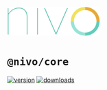 <a href="https://nivo.rocks"><img alt="nivo" src="https://raw.githubusercontent.com/plouc/nivo/master/nivo.png" width="216" height="68"/></a>

# `@nivo/core`

[![version](https://img.shields.io/npm/v/@nivo/core?style=for-the-badge)](https://www.npmjs.com/package/@nivo/core)
[![downloads](https://img.shields.io/npm/dm/@nivo/core?style=for-the-badge)](https://www.npmjs.com/package/@nivo/core)
